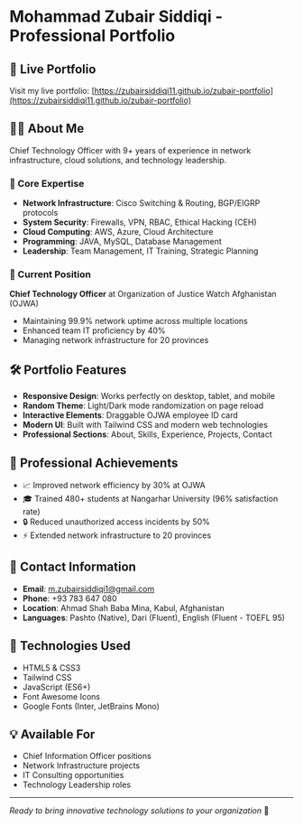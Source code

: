 # Mohammad Zubair Siddiqi - Professional Portfolio

## 🚀 Live Portfolio
Visit my live portfolio: [https://zubairsiddiqi11.github.io/zubair-portfolio](https://zubairsiddiqi11.github.io/zubair-portfolio)

## 👨‍💻 About Me
Chief Technology Officer with 9+ years of experience in network infrastructure, cloud solutions, and technology leadership.

### 🔧 Core Expertise
- **Network Infrastructure**: Cisco Switching & Routing, BGP/EIGRP protocols
- **System Security**: Firewalls, VPN, RBAC, Ethical Hacking (CEH)
- **Cloud Computing**: AWS, Azure, Cloud Architecture
- **Programming**: JAVA, MySQL, Database Management
- **Leadership**: Team Management, IT Training, Strategic Planning

### 💼 Current Position
**Chief Technology Officer** at Organization of Justice Watch Afghanistan (OJWA)
- Maintaining 99.9% network uptime across multiple locations
- Enhanced team IT proficiency by 40%
- Managing network infrastructure for 20 provinces

## 🛠️ Portfolio Features
- **Responsive Design**: Works perfectly on desktop, tablet, and mobile
- **Random Theme**: Light/Dark mode randomization on page reload
- **Interactive Elements**: Draggable OJWA employee ID card
- **Modern UI**: Built with Tailwind CSS and modern web technologies
- **Professional Sections**: About, Skills, Experience, Projects, Contact

## 🎯 Professional Achievements
- 📈 Improved network efficiency by 30% at OJWA
- 🎓 Trained 480+ students at Nangarhar University (96% satisfaction rate)
- 🔒 Reduced unauthorized access incidents by 50%
- ⚡ Extended network infrastructure to 20 provinces

## 📧 Contact Information
- **Email**: m.zubairsiddiqi1@gmail.com
- **Phone**: +93 783 647 080
- **Location**: Ahmad Shah Baba Mina, Kabul, Afghanistan
- **Languages**: Pashto (Native), Dari (Fluent), English (Fluent - TOEFL 95)

## 🚀 Technologies Used
- HTML5 & CSS3
- Tailwind CSS
- JavaScript (ES6+)
- Font Awesome Icons
- Google Fonts (Inter, JetBrains Mono)

## 💡 Available For
- Chief Information Officer positions
- Network Infrastructure projects
- IT Consulting opportunities
- Technology Leadership roles

---

*Ready to bring innovative technology solutions to your organization* 🌟
